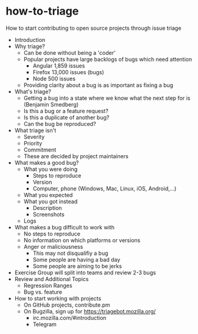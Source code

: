 # how-to-triage
How to start contributing to open source projects through issue triage

* Introduction
* Why triage?
  * Can be done without being a 'coder'
  * Popular projects have large backlogs of bugs which need attention
    * Angular 1,859 issues
    * Firefox 13,000 issues (bugs)
    * Node 500 issues
  * Providing clarity about a bug is as important as fixing a bug
* What's triage?
  * Getting a bug into a state where we know what the next step for is (Benjamin Smedberg)
  * Is this a bug or a feature request?
  * Is this a duplicate of another bug?
  * Can the bug be reproduced? 
* What triage isn't
  * Severity
  * Priority
  * Commitment
  * These are decided by project maintainers
* What makes a good bug?
  * What you were doing
    * Steps to reproduce
    * Version
    * Computer, phone (Windows, Mac, Linux, iOS, Android,…)
  * What you expected
  * What you got instead
    * Description
    * Screenshots
  * Logs
* What makes a bug difficult to work with
  * No steps to reproduce
  * No information on which platforms or versions
  * Anger or maliciousness
    * This may not disqualifiy a bug
    * Some people are having a bad day
    * Some people are aiming to be jerks
* Exercise
  Group will split into teams and review 2-3 bugs
* Review and Additional Topics
  * Regression Ranges
  * Bug vs. feature
* How to start working with projects
  * On GitHub projects, contribute.pm
  * On Bugzilla, sign up for https://triagebot.mozilla.org/
    * irc.mozilla.com/#introduction
    * Telegram
